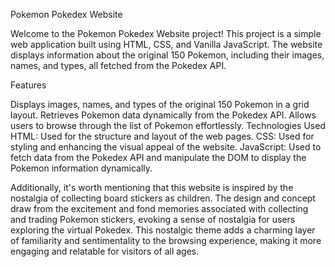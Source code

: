 Pokemon Pokedex Website

Welcome to the Pokemon Pokedex Website project! This project is a simple web application built using HTML, CSS, and Vanilla JavaScript. The website displays information about the original 150 Pokemon, including their images, names, and types, all fetched from the Pokedex API.

Features

Displays images, names, and types of the original 150 Pokemon in a grid layout.
Retrieves Pokemon data dynamically from the Pokedex API.
Allows users to browse through the list of Pokemon effortlessly.
Technologies Used
HTML: Used for the structure and layout of the web pages.
CSS: Used for styling and enhancing the visual appeal of the website.
JavaScript: Used to fetch data from the Pokedex API and manipulate the DOM to display the Pokemon information dynamically.

Additionally, it's worth mentioning that this website is inspired by the nostalgia of collecting board stickers as children. The design and concept draw from the excitement and fond memories associated with collecting and trading Pokemon stickers, evoking a sense of nostalgia for users exploring the virtual Pokedex. This nostalgic theme adds a charming layer of familiarity and sentimentality to the browsing experience, making it more engaging and relatable for visitors of all ages.
